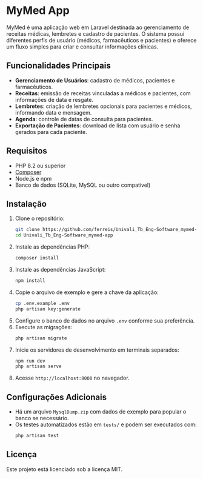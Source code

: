 # MyMed App

MyMed é uma aplicação web em Laravel destinada ao gerenciamento de receitas médicas, lembretes e cadastro de pacientes. O sistema possui diferentes perfis de usuário (médicos, farmacêuticos e pacientes) e oferece um fluxo simples para criar e consultar informações clínicas.

## Funcionalidades Principais

- **Gerenciamento de Usuários**: cadastro de médicos, pacientes e farmacêuticos.
- **Receitas**: emissão de receitas vinculadas a médicos e pacientes, com informações de data e resgate.
- **Lembretes**: criação de lembretes opcionais para pacientes e médicos, informando data e mensagem.
- **Agenda**: controle de datas de consulta para pacientes.
- **Exportação de Pacientes**: download de lista com usuário e senha gerados para cada paciente.

## Requisitos

- PHP 8.2 ou superior
- [Composer](https://getcomposer.org/)
- Node.js e npm
- Banco de dados (SQLite, MySQL ou outro compatível)

## Instalação

1. Clone o repositório:
   ```bash
   git clone https://github.com/ferreis/Univali_Tb_Eng-Software_mymed-app.git
   cd Univali_Tb_Eng-Software_mymed-app
   ```
2. Instale as dependências PHP:
   ```bash
   composer install
   ```
3. Instale as dependências JavaScript:
   ```bash
   npm install
   ```
4. Copie o arquivo de exemplo e gere a chave da aplicação:
   ```bash
   cp .env.example .env
   php artisan key:generate
   ```
5. Configure o banco de dados no arquivo `.env` conforme sua preferência.
6. Execute as migrações:
   ```bash
   php artisan migrate
   ```
7. Inicie os servidores de desenvolvimento em terminais separados:
   ```bash
   npm run dev
   php artisan serve
   ```
8. Acesse `http://localhost:8000` no navegador.

## Configurações Adicionais

- Há um arquivo `MysqlDump.zip` com dados de exemplo para popular o banco se necessário.
- Os testes automatizados estão em `tests/` e podem ser executados com:
   ```bash
   php artisan test
   ```

## Licença

Este projeto está licenciado sob a licença MIT.
